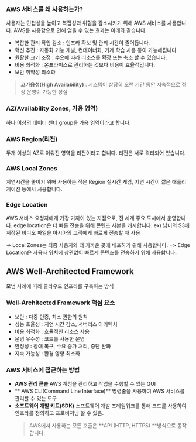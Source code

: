 ### AWS 서비스를 왜 사용하는가?
사용자는 민첩성을 높이고 복잡성과 위험을 감소시키기 위해 AWS 서비스를 사용합니다.
AWS를 사용함으로 인해 얻을 수 있는 효과는 아래와 같습니다.
- 복잡한 관리 작업 감소 : 인프라 확보 및 관리 시간이 줄어듭니다.
- 혁신 추진 : 자동화 기능 개발, 컨테이너화, 기계 학습 사용 등이 가능해집니다.
- 원활한 크기 조정 : 수요에 따라 리소스를 확장 또는 축소 할 수 있습니다.
- 비용 최적화 : 온프라미스로 관리하는 것보다 비용이 효율적입니다.
- 보안 취약성 최소화

> **고가용성(High Availability)** : 시스템이 상당히 오랜 기간 동안 지속적으로 정상 운영이 가능한 성질

### AZ(Availability Zones, 가용 영역)
하나 이상의 데이터 센터 group을 가용 영역이라고 합니다.

### AWS Region(리전)
두개 이상의 AZ로 이뤄진 영역을 리전이라고 합니다.
리전은 서로 격리되어 있습니다.

### AWS Local Zones
지연시간을 줄이기 위해 사용하는 작은 Region
실시간 게임, 지연 시간이 짧은 애플리케이션 등에서 사용합니다.

### Edge Location
AWS 서비스 요청자에게 가장 가까이 있는 지점으로, 전 세계 주요 도시에서 운영합니다.
edge location은 더 빠른 전송을 위해 콘텐츠 사본을 캐시합니다.
ex) 남미의 S3에 저장된 비디오 파일을 아시아의 고객에게 빠르게 전송할 때 사용

=> Local Zones는 최종 사용자와 더 가까운 곳에 배포하기 위해 사용합니다.
=> Edge Location은 사용자 위치에 상관없이 빠르게 콘텐츠를 전송하기 위해 사용합니다.
## AWS Well-Architected Framework
모범 사례에 따라 클라우드 인프라를 구축하는 방식
### Well-Architected Framework 핵심 요소
- 보안 : 다중 인증, 최소 권한의 원칙
- 성능 효율성 : 지연 시간 감소, 서버리스 아키텍처
- 비용 최적화 : 효율적인 리소스 사용
- 운영 우수성 : 코드를 사용한 운영
- 안정성 : 장애 복구, 수요 증가 처리, 중단 완화
- 지속 가능성 : 환경 영향 최소화

### AWS 서비스에 접근하는 방법
- **AWS 관리 콘솔**
	AWS 계정을 관리하고 작업을 수행할 수 있는 GUI
- ** AWS CLI(Command Line Interface)**
	명령줄을 사용하여 AWS 서비스를 관리할 수 있는 도구
 - **소프트웨어 개발 키트(SDK)**
 	소프트웨어 개발 프레임워크를 통해 코드를 사용하여 인프라를 정의하고 프로비저닝 할 수 있음.
    > AWS에서 사용하는 모든 호출은 **API (HTTP, HTTPS) **방식으로 동작합니다.
